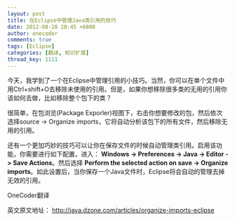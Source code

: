 ```yaml
---
layout: post
title: 在Eclipse中管理Java类引用的技巧
date: 2012-08-28 20:45 +0800
author: onecoder
comments: true
tags: [Eclipse]
categories: [翻译, 知识扩展]
thread_key: 1111
---
```

今天，我学到了一个在Eclipse中管理引用的小技巧。当然，你可以在单个文件中用Ctrl+shift+O去移除未使用的引用。但是，如果你想移除很多类的无用的引用你该如何去做，比如移除整个包下的类？

很简单，在包浏览(Package Exporler)视图下，右击你想要修改的包，然后依次选择source -&gt; Organize imports，它将自动分析该包下的所有文件，然后移除无用的引用。

还有一个更加巧妙的技巧可以让你在保存文件的时候自动管理类引用。启用该功能，你需要进行如下配置，进入：&nbsp;<strong>Windows -&gt; Preferences -&gt; Java -&gt; Editor -&gt; Save Actions</strong>。然后选择 <strong>Perform the selected action on save -&gt; Organize imports</strong>。如此设置后，当你保存一个Java文件时，Eclipse将会自动的管理去掉无效的引用。

OneCoder翻译

英文原文地址：&nbsp;<a href="http://java.dzone.com/articles/organize-imports-eclipse">http://java.dzone.com/articles/organize-imports-eclipse</a>
